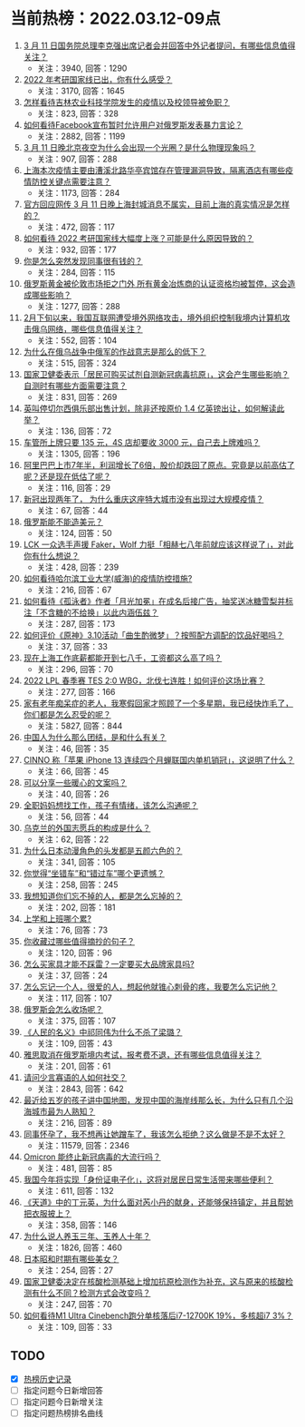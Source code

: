 # 当前热榜：2022.03.12-09点
1. [3 月 11 日国务院总理李克强出席记者会并回答中外记者提问，有哪些信息值得关注？](https://www.zhihu.com/question/521193261)
    * 关注：3940, 回答：1290
2. [2022 年考研国家线已出，你有什么感受？](https://www.zhihu.com/question/521334064)
    * 关注：3170, 回答：1645
3. [怎样看待吉林农业科技学院发生的疫情以及校领导被免职？](https://www.zhihu.com/question/521166378)
    * 关注：823, 回答：328
4. [如何看待Facebook宣布暂时允许用户对俄罗斯发表暴力言论？](https://www.zhihu.com/question/521279181)
    * 关注：2882, 回答：1199
5. [3 月 11 日晚北京夜空为什么会出现一个光圈？是什么物理现象吗？](https://www.zhihu.com/question/521365547)
    * 关注：907, 回答：288
6. [上海本次疫情主要由漕溪北路华亭宾馆存在管理漏洞导致，隔离酒店有哪些疫情防控关键点需要注意？](https://www.zhihu.com/question/521332302)
    * 关注：1173, 回答：284
7. [官方回应网传 3 月 11 日晚上海封城消息不属实，目前上海的真实情况是怎样的？](https://www.zhihu.com/question/521370060)
    * 关注：472, 回答：117
8. [如何看待 2022 考研国家线大幅度上涨？可能是什么原因导致的？](https://www.zhihu.com/question/521343713)
    * 关注：932, 回答：177
9. [你是怎么突然发现同事很有钱的？](https://www.zhihu.com/question/521349541)
    * 关注：284, 回答：115
10. [俄罗斯黄金被伦敦市场拒之门外 所有黄金冶炼商的认证资格均被暂停，这会造成哪些影响？](https://www.zhihu.com/question/520693872)
    * 关注：1277, 回答：288
11. [2月下旬以来，我国互联网遭受境外网络攻击，境外组织控制我境内计算机攻击俄乌网络，哪些信息值得关注？](https://www.zhihu.com/question/521313469)
    * 关注：552, 回答：104
12. [为什么在俄乌战争中俄军的作战意志是那么的低下？](https://www.zhihu.com/question/520227107)
    * 关注：515, 回答：324
13. [国家卫健委表示「居民可购买试剂自测新冠病毒抗原」，这会产生哪些影响？自测时有哪些方面需要注意？](https://www.zhihu.com/question/521360831)
    * 关注：831, 回答：269
14. [英叫停切尔西俱乐部出售计划，除非还按原价 1.4 亿英镑出让，如何解读此举？](https://www.zhihu.com/question/521332381)
    * 关注：136, 回答：72
15. [车管所上牌只要 135 元，4S 店却要收 3000 元，自己去上牌难吗？](https://www.zhihu.com/question/332129046)
    * 关注：1305, 回答：196
16. [阿里巴巴上市7年半，利润增长了6倍，股价却跌回了原点。究竟是以前高估了呢？还是现在低估了呢？](https://www.zhihu.com/question/520867417)
    * 关注：116, 回答：29
17. [新冠出现两年了， 为什么重庆这座特大城市没有出现过大规模疫情？](https://www.zhihu.com/question/521335059)
    * 关注：67, 回答：44
18. [俄罗斯能不能造美元？](https://www.zhihu.com/question/520812829)
    * 关注：124, 回答：50
19. [LCK 一众选手声援 Faker，Wolf 力挺「相赫七八年前就应该这样说了」，对此你有什么想说？](https://www.zhihu.com/question/521324983)
    * 关注：428, 回答：239
20. [如何看待哈尔滨工业大学(威海)的疫情防控措施?](https://www.zhihu.com/question/520977416)
    * 关注：216, 回答：67
21. [如何看待《孤泳者》作者「月光加冕」在成名后接广告，抽奖送冰糖雪梨并标注「不含糖的不给换」以此内涵伍兹？](https://www.zhihu.com/question/521327890)
    * 关注：287, 回答：173
22. [如何评价《原神》3.10活动「曲生酌微梦」？按照配方调配的饮品好喝吗？](https://www.zhihu.com/question/521084655)
    * 关注：37, 回答：33
23. [现在上海工作底薪都能开到七八千，工资都这么高了吗？](https://www.zhihu.com/question/519477549)
    * 关注：296, 回答：70
24. [2022 LPL 春季赛 TES 2:0 WBG，北伐七连胜！如何评价这场比赛？](https://www.zhihu.com/question/521363837)
    * 关注：277, 回答：166
25. [家有老年痴呆症的老人，我寒假回家才照顾了一个多星期，我已经快炸毛了，你们都是怎么忍受的呢？](https://www.zhihu.com/question/39952242)
    * 关注：5827, 回答：844
26. [中国人为什么那么团结，是和什么有关？](https://www.zhihu.com/question/518845287)
    * 关注：46, 回答：35
27. [CINNO 称「苹果 iPhone 13 连续四个月蝉联国内单机销冠」，这说明了什么？](https://www.zhihu.com/question/520369347)
    * 关注：66, 回答：45
28. [可以分享一些暖心的文案吗？](https://www.zhihu.com/question/518076544)
    * 关注：40, 回答：26
29. [全职妈妈想找工作，孩子有情绪，该怎么沟通呢？](https://www.zhihu.com/question/520882529)
    * 关注：56, 回答：44
30. [乌克兰的外国志愿兵的构成是什么？](https://www.zhihu.com/question/519293698)
    * 关注：62, 回答：22
31. [为什么日本动漫角色的头发都是五颜六色的？](https://www.zhihu.com/question/366811080)
    * 关注：341, 回答：105
32. [你觉得“坐错车”和“错过车”哪个更遗憾？](https://www.zhihu.com/question/516874939)
    * 关注：258, 回答：245
33. [我想知道你们忘不掉的人，都是怎么忘掉的？](https://www.zhihu.com/question/518212730)
    * 关注：202, 回答：181
34. [上学和上班哪个累?](https://www.zhihu.com/question/520851263)
    * 关注：76, 回答：73
35. [你收藏过哪些值得摘抄的句子？](https://www.zhihu.com/question/517822547)
    * 关注：120, 回答：96
36. [怎么买家具才能不踩雷？一定要买大品牌家具吗?](https://www.zhihu.com/question/518479468)
    * 关注：37, 回答：24
37. [怎么忘记一个人，很爱的人，想起他就锥心刺骨的疼，我要怎么忘记他？](https://www.zhihu.com/question/520599472)
    * 关注：117, 回答：107
38. [俄罗斯会怎么收场呢？](https://www.zhihu.com/question/519991438)
    * 关注：375, 回答：107
39. [《人民的名义》中祁同伟为什么不杀了梁璐？](https://www.zhihu.com/question/520014723)
    * 关注：109, 回答：43
40. [雅思取消在俄罗斯境内考试，报考费不退，还有哪些信息值得关注？](https://www.zhihu.com/question/521071969)
    * 关注：201, 回答：61
41. [请问少言寡语的人如何社交？](https://www.zhihu.com/question/496226714)
    * 关注：2843, 回答：642
42. [最近给五岁的孩子讲中国地图，发现中国的海岸线那么长，为什么只有几个沿海城市最为人熟知？](https://www.zhihu.com/question/519593614)
    * 关注：216, 回答：89
43. [同事怀孕了，我不想再让她蹭车了，我该怎么拒绝？这么做是不是不太好？](https://www.zhihu.com/question/423335938)
    * 关注：11579, 回答：2346
44. [Omicron 能终止新冠病毒的大流行吗？](https://www.zhihu.com/question/517621543)
    * 关注：481, 回答：85
45. [我国今年将实现「身份证电子化」，这将对居民日常生活带来哪些便利？](https://www.zhihu.com/question/521300342)
    * 关注：611, 回答：132
46. [《天道》中的丁元英，为什么面对芮小丹的献身，还能够保持镇定，并且帮她把衣服披上？](https://www.zhihu.com/question/515232020)
    * 关注：358, 回答：146
47. [为什么说人养玉三年、玉养人十年？](https://www.zhihu.com/question/442605717)
    * 关注：1826, 回答：460
48. [日本昭和时期有哪些美女？](https://www.zhihu.com/question/433573720)
    * 关注：254, 回答：27
49. [国家卫健委决定在核酸检测基础上增加抗原检测作为补充，这与原来的核酸检测有什么不同？检测方式会改变吗？](https://www.zhihu.com/question/521355336)
    * 关注：247, 回答：70
50. [如何看待M1 Ultra Cinebench跑分单核落后i7-12700K 19%，多核超i7 3%？](https://www.zhihu.com/question/521127465)
    * 关注：109, 回答：33
## TODO
* [x] [热榜历史记录](hot_history/AllHot.md)
* [ ] 指定问题今日新增回答
* [ ] 指定问题今日新增关注
* [ ] 指定问题热榜排名曲线
